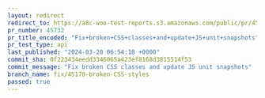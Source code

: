 ```yaml
---
layout: redirect
redirect_to: https://a8c-woo-test-reports.s3.amazonaws.com/public/pr/45732/api/index.html
pr_number: 45732
pr_title_encoded: "Fix+broken+CSS+classes+and+update+JS+unit+snapshots"
pr_test_type: api
last_published: "2024-03-20 06:54:18 +0000"
commit_sha: 0f223434eedd3346065a423ef8168d3815514f53
commit_message: "Fix broken CSS classes and update JS unit snapshots"
branch_name: fix/45170-broken-CSS-styles
passed: true
---
```

